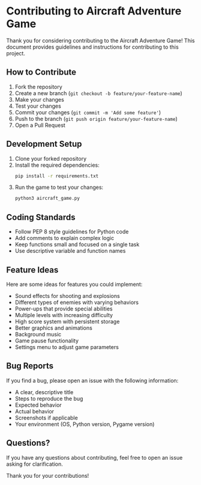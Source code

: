 # Contributing to Aircraft Adventure Game

Thank you for considering contributing to the Aircraft Adventure Game! This document provides guidelines and instructions for contributing to this project.

## How to Contribute

1. Fork the repository
2. Create a new branch (`git checkout -b feature/your-feature-name`)
3. Make your changes
4. Test your changes
5. Commit your changes (`git commit -m 'Add some feature'`)
6. Push to the branch (`git push origin feature/your-feature-name`)
7. Open a Pull Request

## Development Setup

1. Clone your forked repository
2. Install the required dependencies:
   ```bash
   pip install -r requirements.txt
   ```
3. Run the game to test your changes:
   ```bash
   python3 aircraft_game.py
   ```

## Coding Standards

- Follow PEP 8 style guidelines for Python code
- Add comments to explain complex logic
- Keep functions small and focused on a single task
- Use descriptive variable and function names

## Feature Ideas

Here are some ideas for features you could implement:

- Sound effects for shooting and explosions
- Different types of enemies with varying behaviors
- Power-ups that provide special abilities
- Multiple levels with increasing difficulty
- High score system with persistent storage
- Better graphics and animations
- Background music
- Game pause functionality
- Settings menu to adjust game parameters

## Bug Reports

If you find a bug, please open an issue with the following information:

- A clear, descriptive title
- Steps to reproduce the bug
- Expected behavior
- Actual behavior
- Screenshots if applicable
- Your environment (OS, Python version, Pygame version)

## Questions?

If you have any questions about contributing, feel free to open an issue asking for clarification.

Thank you for your contributions!
